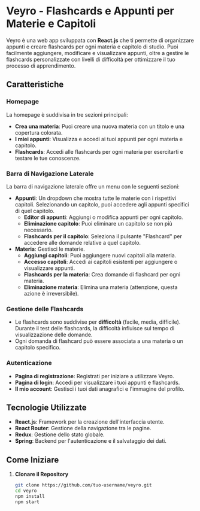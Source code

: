 # Veyro - Flashcards e Appunti per Materie e Capitoli

Veyro è una web app sviluppata con **React.js** che ti permette di organizzare appunti e creare flashcards per ogni materia e capitolo di studio. Puoi facilmente aggiungere, modificare e visualizzare appunti, oltre a gestire le flashcards personalizzate con livelli di difficoltà per ottimizzare il tuo processo di apprendimento.

## Caratteristiche

### Homepage
La homepage è suddivisa in tre sezioni principali:
- **Crea una materia**: Puoi creare una nuova materia con un titolo e una copertura colorata.
- **I miei appunti**: Visualizza e accedi ai tuoi appunti per ogni materia e capitolo.
- **Flashcards**: Accedi alle flashcards per ogni materia per esercitarti e testare le tue conoscenze.

### Barra di Navigazione Laterale
La barra di navigazione laterale offre un menu con le seguenti sezioni:
- **Appunti**: Un dropdown che mostra tutte le materie con i rispettivi capitoli. Selezionando un capitolo, puoi accedere agli appunti specifici di quel capitolo.
  - **Editor di appunti**: Aggiungi o modifica appunti per ogni capitolo.
  - **Eliminazione capitolo**: Puoi eliminare un capitolo se non più necessario.
  - **Flashcards per il capitolo**: Seleziona il pulsante "Flashcard" per accedere alle domande relative a quel capitolo.
- **Materia**: Gestisci le materie.
  - **Aggiungi capitoli**: Puoi aggiungere nuovi capitoli alla materia.
  - **Accesso capitoli**: Accedi ai capitoli esistenti per aggiungere o visualizzare appunti.
  - **Flashcards per la materia**: Crea domande di flashcard per ogni materia.
  - **Eliminazione materia**: Elimina una materia (attenzione, questa azione è irreversibile).

### Gestione delle Flashcards
- Le flashcards sono suddivise per **difficoltà** (facile, media, difficile). Durante il test delle flashcards, la difficoltà influisce sul tempo di visualizzazione delle domande.
- Ogni domanda di flashcard può essere associata a una materia o un capitolo specifico.

### Autenticazione
- **Pagina di registrazione**: Registrati per iniziare a utilizzare Veyro.
- **Pagina di login**: Accedi per visualizzare i tuoi appunti e flashcards.
- **Il mio account**: Gestisci i tuoi dati anagrafici e l'immagine del profilo.

## Tecnologie Utilizzate

- **React.js**: Framework per la creazione dell'interfaccia utente.
- **React Router**: Gestione della navigazione tra le pagine.
- **Redux**: Gestione dello stato globale.
- **Spring**: Backend per l'autenticazione e il salvataggio dei dati.

## Come Iniziare

1. **Clonare il Repository**
   ```bash
   git clone https://github.com/tuo-username/veyro.git
   cd veyro
   npm install
   npm start
